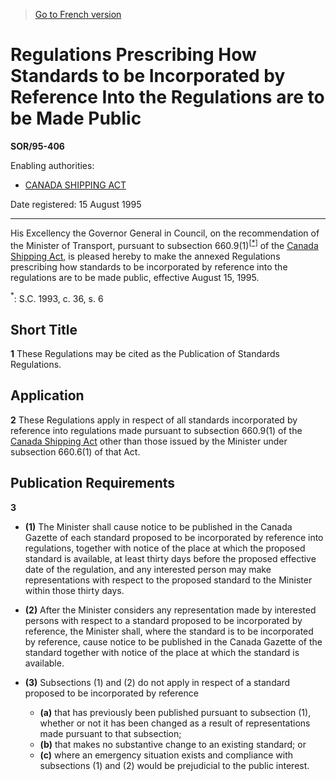 > [Go to French version](/fr/Règlements/Décrets,%20ordonnances%20et%20règlements%20statutaires/95/406.md)

# Regulations Prescribing How Standards to be Incorporated by Reference Into the Regulations are to be Made Public

**SOR/95-406**

Enabling authorities: 
- [CANADA SHIPPING ACT](/en/Acts/Revised%20Statutes%20of%20Canada/S/S-9.md)

Date registered: 15 August 1995

----------

His Excellency the Governor General in Council, on the recommendation of the Minister of Transport, pursuant to subsection 660.9(1)<sup><a href='#footnote1_e'>[*]</a></sup> of the [Canada Shipping Act](/en/Acts/Revised%20Statutes%20of%20Canada/S/S-9.md), is pleased hereby to make the annexed Regulations prescribing how standards to be incorporated by reference into the regulations are to be made public, effective August 15, 1995.

<a name='footnote1_e'><sup>*</sup></a>: S.C. 1993, c. 36, s. 6<br />




## Short Title


**1** These Regulations may be cited as the Publication of Standards Regulations.




## Application


**2** These Regulations apply in respect of all standards incorporated by reference into regulations made pursuant to subsection 660.9(1) of the [Canada Shipping Act](/en/Acts/Revised%20Statutes%20of%20Canada/S/S-9.md) other than those issued by the Minister under subsection 660.6(1) of that Act.




## Publication Requirements


**3** 

- **(1)** The Minister shall cause notice to be published in the Canada Gazette of each standard proposed to be incorporated by reference into regulations, together with notice of the place at which the proposed standard is available, at least thirty days before the proposed effective date of the regulation, and any interested person may make representations with respect to the proposed standard to the Minister within those thirty days.

- **(2)** After the Minister considers any representation made by interested persons with respect to a standard proposed to be incorporated by reference, the Minister shall, where the standard is to be incorporated by reference, cause notice to be published in the Canada Gazette of the standard together with notice of the place at which the standard is available.

- **(3)** Subsections (1) and (2) do not apply in respect of a standard proposed to be incorporated by reference
	- **(a)** that has previously been published pursuant to subsection (1), whether or not it has been changed as a result of representations made pursuant to that subsection;
	- **(b)** that makes no substantive change to an existing standard; or
	- **(c)** where an emergency situation exists and compliance with subsections (1) and (2) would be prejudicial to the public interest.


